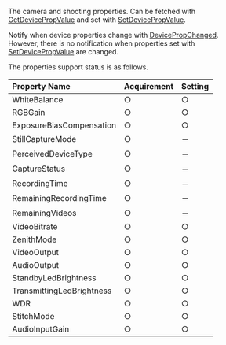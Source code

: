 The camera and shooting properties. Can be fetched with [GetDevicePropValue](../operation/0x1015_GetDevicePropValue.md) and set with [SetDevicePropValue](../operation/0x1016_SetDevicePropValue.md).

Notify when device properties change with [DevicePropChanged](../event/0x4006_DevicePropChanged.md).<BR>
However, there is no notification when properties set with [SetDevicePropValue](../operation/0x1016_SetDevicePropValue.md) are changed.

The properties support status is as follows.

| Property Name | Acquirement | Setting |
|:---|:---|:---|
| WhiteBalance | ○ | ○ |
| RGBGain | ○ | ○ |
| ExposureBiasCompensation | ○ | ○ |
| StillCaptureMode | ○ | － |
| PerceivedDeviceType | ○ | － |
| CaptureStatus | ○ | － |
| RecordingTime | ○ | － |
| RemainingRecordingTime | ○ | － |
| RemainingVideos | ○ | － |
| VideoBitrate | ○ | ○ |
| ZenithMode | ○ | ○ |
| VideoOutput | ○ | ○ |
| AudioOutput | ○ | ○ |
| StandbyLedBrightness | ○ | ○ |
| TransmittingLedBrightness | ○ | ○ |
| WDR | ○ | ○ |
| StitchMode | ○ | ○ |
| AudioInputGain | ○ | ○ |
